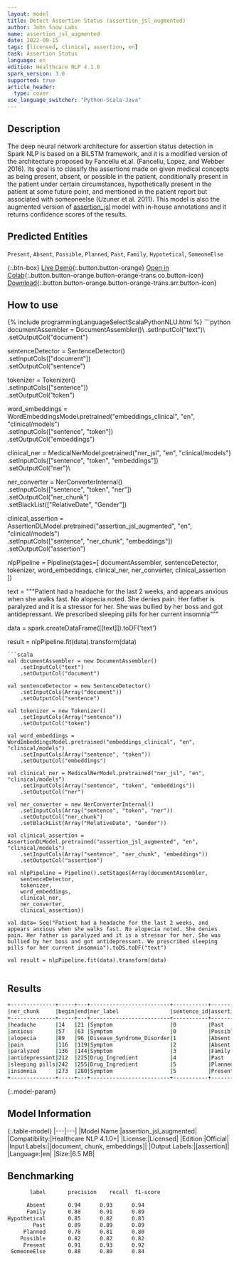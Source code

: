 ```yaml
---
layout: model
title: Detect Assertion Status (assertion_jsl_augmented)
author: John Snow Labs
name: assertion_jsl_augmented
date: 2022-09-15
tags: [licensed, clinical, assertion, en]
task: Assertion Status
language: en
edition: Healthcare NLP 4.1.0
spark_version: 3.0
supported: true
article_header:
  type: cover
use_language_switcher: "Python-Scala-Java"
---
```


## Description

The deep neural network architecture for assertion status detection in Spark NLP is based on a BiLSTM framework, and it is a modified version of the architecture proposed by Fancellu et.al. (Fancellu, Lopez, and Webber 2016). Its goal is to classify the assertions made on given medical concepts as being present, absent, or possible in the patient, conditionally present in the patient under certain circumstances, hypothetically present in the patient at some future point, and mentioned in the patient report but associated with someoneelse (Uzuner et al. 2011). This model is also the augmented version of [assertion_jsl](https://nlp.johnsnowlabs.com/2021/07/24/assertion_jsl_en.html) model with in-house annotations and it returns confidence scores of the results.

## Predicted Entities

`Present`, `Absent`, `Possible`, `Planned`, `Past`, `Family`, `Hypotetical`, `SomeoneElse`

{:.btn-box}
[Live Demo](https://demo.johnsnowlabs.com/healthcare/ASSERTION/){:.button.button-orange}
[Open in Colab](https://colab.research.google.com/github/JohnSnowLabs/spark-nlp-workshop/blob/master/tutorials/Certification_Trainings/Healthcare/2.Clinical_Assertion_Model.ipynb){:.button.button-orange.button-orange-trans.co.button-icon}
[Download](https://s3.amazonaws.com/auxdata.johnsnowlabs.com/clinical/models/assertion_jsl_augmented_en_4.1.0_3.0_1663252918565.zip){:.button.button-orange.button-orange-trans.arr.button-icon}

## How to use



<div class="tabs-box" markdown="1">
{% include programmingLanguageSelectScalaPythonNLU.html %}
```python
documentAssembler = DocumentAssembler()\
    .setInputCol("text")\
    .setOutputCol("document")

sentenceDetector = SentenceDetector()\
    .setInputCols(["document"])\
    .setOutputCol("sentence")

tokenizer = Tokenizer()\
    .setInputCols(["sentence"])\
    .setOutputCol("token")

word_embeddings = WordEmbeddingsModel.pretrained("embeddings_clinical", "en", "clinical/models")\
    .setInputCols(["sentence", "token"])\
    .setOutputCol("embeddings")

clinical_ner = MedicalNerModel.pretrained("ner_jsl", "en", "clinical/models") \
    .setInputCols(["sentence", "token", "embeddings"]) \
    .setOutputCol("ner")\

ner_converter = NerConverterInternal() \
    .setInputCols(["sentence", "token", "ner"]) \
    .setOutputCol("ner_chunk")\
    .setBlackList(["RelativeDate", "Gender"])

clinical_assertion = AssertionDLModel.pretrained("assertion_jsl_augmented", "en", "clinical/models") \
    .setInputCols(["sentence", "ner_chunk", "embeddings"]) \
    .setOutputCol("assertion")
    
nlpPipeline = Pipeline(stages=[
    documentAssembler, 
    sentenceDetector,
    tokenizer,
    word_embeddings,
    clinical_ner,
    ner_converter,
    clinical_assertion
    ])


text = """Patient had a headache for the last 2 weeks, and appears anxious when she walks fast. No alopecia noted. She denies pain. Her father is paralyzed and it is a stressor for her. She was bullied by her boss and got antidepressant. We prescribed sleeping pills for her current insomnia"""

data = spark.createDataFrame([[text]]).toDF('text')

result = nlpPipeline.fit(data).transform(data)

```
```scala
val documentAssembler = new DocumentAssembler()
    .setInputCol("text")
    .setOutputCol("document")

val sentenceDetector = new SentenceDetector()
    .setInputCols(Array("document"))
    .setOutputCol("sentence")

val tokenizer = new Tokenizer()
    .setInputCols(Array("sentence"))
    .setOutputCol("token")

val word_embeddings = WordEmbeddingsModel.pretrained("embeddings_clinical", "en", "clinical/models")
    .setInputCols(Array("sentence", "token"))
    .setOutputCol("embeddings")

val clinical_ner = MedicalNerModel.pretrained("ner_jsl", "en", "clinical/models") 
    .setInputCols(Array("sentence", "token", "embeddings")) 
    .setOutputCol("ner")

val ner_converter = new NerConverterInternal() 
    .setInputCols(Array("sentence", "token", "ner")) 
    .setOutputCol("ner_chunk") 
    .setBlackList(Array("RelativeDate", "Gender"))
    
val clinical_assertion = AssertionDLModel.pretrained("assertion_jsl_augmented", "en", "clinical/models") 
    .setInputCols(Array("sentence", "ner_chunk", "embeddings")) 
    .setOutputCol("assertion")
    
val nlpPipeline = Pipeline().setStages(Array(documentAssembler, 
    sentenceDetector,
    tokenizer,
    word_embeddings,
    clinical_ner,
    ner_converter,
    clinical_assertion))

val data= Seq("Patient had a headache for the last 2 weeks, and appears anxious when she walks fast. No alopecia noted. She denies pain. Her father is paralyzed and it is a stressor for her. She was bullied by her boss and got antidepressant. We prescribed sleeping pills for her current insomnia").toDS.toDF("text")

val result = nlpPipeline.fit(data).transform(data)


```
</div>

## Results

```bash
+--------------+-----+---+-------------------------+-----------+---------+
|ner_chunk     |begin|end|ner_label                |sentence_id|assertion|
+--------------+-----+---+-------------------------+-----------+---------+
|headache      |14   |21 |Symptom                  |0          |Past     |
|anxious       |57   |63 |Symptom                  |0          |Possible |
|alopecia      |89   |96 |Disease_Syndrome_Disorder|1          |Absent   |
|pain          |116  |119|Symptom                  |2          |Absent   |
|paralyzed     |136  |144|Symptom                  |3          |Family   |
|antidepressant|212  |225|Drug_Ingredient          |4          |Past     |
|sleeping pills|242  |255|Drug_Ingredient          |5          |Planned  |
|insomnia      |273  |280|Symptom                  |5          |Present  |
+--------------+-----+---+-------------------------+-----------+---------+
```

{:.model-param}
## Model Information

{:.table-model}
|---|---|
|Model Name:|assertion_jsl_augmented|
|Compatibility:|Healthcare NLP 4.1.0+|
|License:|Licensed|
|Edition:|Official|
|Input Labels:|[document, chunk, embeddings]|
|Output Labels:|[assertion]|
|Language:|en|
|Size:|6.5 MB|

## Benchmarking

```bash
       label       precision    recall  f1-score   

      Absent       0.94      0.93      0.94      
      Family       0.88      0.91      0.89       
Hypothetical       0.85      0.82      0.83       
        Past       0.89      0.89      0.89      
     Planned       0.78      0.81      0.80       
    Possible       0.82      0.82      0.82       
     Present       0.91      0.93      0.92      
 SomeoneElse       0.88      0.80      0.84       
```
